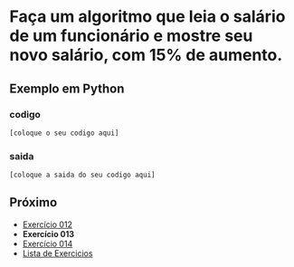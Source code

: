 # Faça um algoritmo que leia o salário de um funcionário e mostre seu novo salário, com 15% de aumento.

## Exemplo em Python

### codigo

``` python
[coloque o seu codigo aqui]
```

### saida

```
[coloque a saida do seu codigo aqui]
```

## Próximo

- [Exercício 012](../../012/python)
- **Exercício 013**
- [Exercício 014](../../014/python)
- [Lista de Exercicios](../../)

